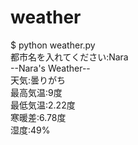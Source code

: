 # weather
$ python weather.py   
都市名を入れてください:Nara  
--Nara's Weather--  
天気:曇りがち  
最高気温:9度  
最低気温:2.22度  
寒暖差:6.78度  
湿度:49%  
